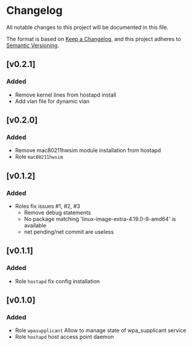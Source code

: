 # Changelog

All notable changes to this project will be documented in this file.

The format is based on [Keep a Changelog](https://keepachangelog.com/en/1.0.0/),
and this project adheres to [Semantic Versioning](https://semver.org/spec/v2.0.0.html).

## [v0.2.1]
### Added
- Remove kernel lines from hostapd install
- Add vlan file for dynamic vlan

## [v0.2.0]
### Added
- Remove mac80211hwsim module installation from hostapd
- Role `mac80211hwsim`

## [v0.1.2]
### Added
- Roles fix issues #1, #2, #3
  - Remove debug statements
  - No package matching 'linux-image-extra-4.19.0-9-amd64' is available
  - net pending/net commit are useless

## [v0.1.1]
### Added
- Role `hostapd` fix config installation

## [v0.1.0]
### Added
- Role `wpasupplicant` Allow to manage state of wpa_supplicant service
- Role `hostapd` host access point daemon
